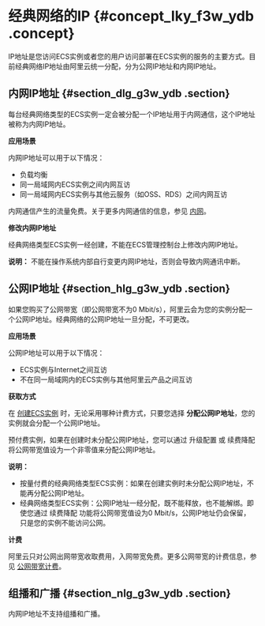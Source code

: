 # 经典网络的IP {#concept_lky_f3w_ydb .concept}

IP地址是您访问ECS实例或者您的用户访问部署在ECS实例的服务的主要方式。目前经典网络IP地址由阿里云统一分配，分为公网IP地址和内网IP地址。

## 内网IP地址 {#section_dlg_g3w_ydb .section}

每台经典网络类型的ECS实例一定会被分配一个IP地址用于内网通信，这个IP地址被称为内网IP地址。

**应用场景**

内网IP地址可以用于以下情况：

-   负载均衡
-   同一局域网内ECS实例之间内网互访
-   同一局域网内ECS实例与其他云服务（如OSS、RDS）之间内网互访

内网通信产生的流量免费。关于更多内网通信的信息，参见 [内网](intl.zh-CN/产品简介/网络和安全性/内网.md#)。

**修改内网IP地址**

经典网络类型ECS实例一经创建，不能在ECS管理控制台上修改内网IP地址。

**说明：** 不能在操作系统内部自行变更内网IP地址，否则会导致内网通讯中断。

## 公网IP地址 {#section_hlg_g3w_ydb .section}

如果您购买了公网带宽（即公网带宽不为0 Mbit/s），阿里云会为您的实例分配一个公网IP地址。经典网络的公网IP地址一旦分配，不可更改。

**应用场景**

公网IP地址可以用于以下情况：

-   ECS实例与Internet之间互访
-   不在同一局域网内的ECS实例与其他阿里云产品之间互访

**获取方式**

在 [创建ECS实例](../../../../intl.zh-CN/用户指南/实例/创建实例/使用向导创建实例.md#) 时，无论采用哪种计费方式，只要您选择 **分配公网IP地址**，您的实例就会分配一个公网IP地址。

预付费实例，如果在创建时未分配公网IP地址，您可以通过 升级配置 或 续费降配 将公网带宽值设为一个非零值来分配公网IP地址。

**说明：** 

-   按量付费的经典网络类型ECS实例：如果在创建实例时未分配公网IP地址，不能再分配公网IP地址。
-   经典网络类型ECS实例：公网IP地址一经分配，既不能释放，也不能解绑。即使您通过 续费降配 功能将公网带宽值设为0 Mbit/s，公网IP地址仍会保留，只是您的实例不能访问公网。

**计费**

阿里云只对公网出网带宽收取费用，入网带宽免费。更多公网带宽的计费信息，参见 [公网带宽计费](../../../../intl.zh-CN/产品定价/公网带宽计费.md#)。

## 组播和广播 {#section_nlg_g3w_ydb .section}

内网IP地址不支持组播和广播。

